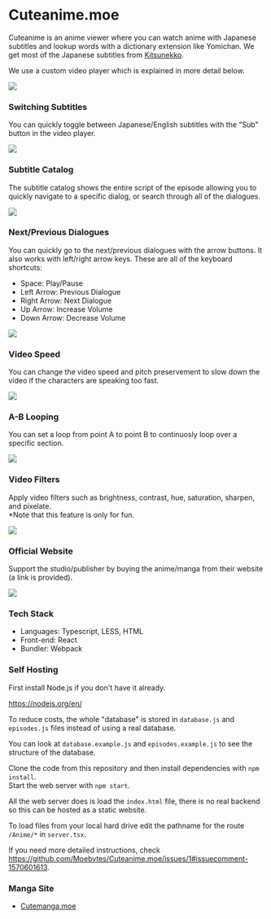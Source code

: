 # Cuteanime.moe

Cuteanime is an anime viewer where you can watch anime with Japanese subtitles and lookup words with a dictionary extension like Yomichan. We get most of 
the Japanese subtitles from [Kitsunekko](https://kitsunekko.net).

We use a custom video player which is explained in more detail below.

<img src="assets/images/about.png">

### Switching Subtitles

You can quickly toggle between Japanese/English subtitles with the "Sub" button in the video player.

<img src="assets/images/switchingsubtitles.png">

### Subtitle Catalog

The subtitle catalog shows the entire script of the episode allowing you to quickly navigate to a specific dialog, or 
search through all of the dialogues.

<img src="assets/images/subtitlecatalog.png">

### Next/Previous Dialogues

You can quickly go to the next/previous dialogues with the arrow buttons. It also works with left/right arrow keys. 
These are all of the keyboard shortcuts:

- Space: Play/Pause
- Left Arrow: Previous Dialogue
- Right Arrow: Next Dialogue
- Up Arrow: Increase Volume
- Down Arrow: Decrease Volume

<img src="assets/images/nextdialogue.png">

### Video Speed

You can change the video speed and pitch preservement to slow down the video if the characters are speaking 
too fast.

<img src="assets/images/videospeed.png">

### A-B Looping

You can set a loop from point A to point B to continuosly loop over a specific section.

<img src="assets/images/abloop.png">

### Video Filters

Apply video filters such as brightness, contrast, hue, saturation, sharpen, and pixelate. \
*Note that this feature is only for fun.

<img src="assets/images/videofilters.png">

### Official Website

Support the studio/publisher by buying the anime/manga from their website (a link is provided). 

<img src="assets/images/officialwebsite.png">

### Tech Stack

- Languages: Typescript, LESS, HTML
- Front-end: React 
- Bundler: Webpack

### Self Hosting

First install Node.js if you don't have it already. 

https://nodejs.org/en/

To reduce costs, the whole "database" is stored in `database.js` and `episodes.js` files instead of using a 
real database.

You can look at `database.example.js` and `episodes.example.js` to see the structure of the database.

Clone the code from this repository and then install dependencies with `npm install`. \
Start the web server with `npm start`. 

All the web server does is load the `index.html` file, there is no real backend so this can be hosted as a static 
website. 

To load files from your local hard drive edit the pathname for the route `/Anime/*` in `server.tsx`.

If you need more detailed instructions, check https://github.com/Moebytes/Cuteanime.moe/issues/1#issuecomment-1570601613.

### Manga Site
- [Cutemanga.moe](https://github.com/Moebytes/Cutemanga.moe)
